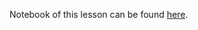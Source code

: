 Notebook of this lesson can be found [here](https://github.com/rmotr-curriculum/base-python-curriculum/blob/master/unit-10-collections-part-3/lesson-3-itertools/Itertools.ipynb).
